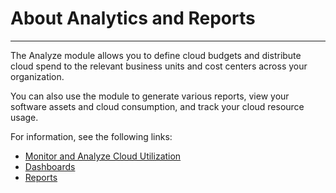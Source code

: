 # About Analytics and Reports

***

The Analyze module allows you to define cloud budgets and distribute cloud spend to the relevant business units and cost centers across your organization.

You can also use the module to generate various reports, view your software assets and cloud consumption, and track your cloud resource usage.

For information, see the following links:

* [Monitor and Analyze Cloud Utilization](cloud-utilization.md)
* [Dashboards](../dashboards/about-dashboards/)
* [Reports](reports/)
